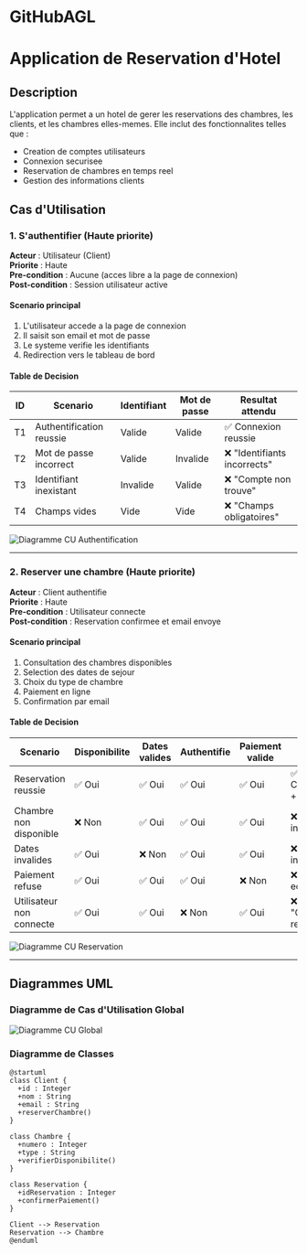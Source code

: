 # GitHubAGL  
# Application de Reservation d'Hotel  

## Description  
L'application permet a un hotel de gerer les reservations des chambres, les clients, et les chambres elles-memes. Elle inclut des fonctionnalites telles que :  
- Creation de comptes utilisateurs  
- Connexion securisee  
- Reservation de chambres en temps reel  
- Gestion des informations clients  

## Cas d'Utilisation  

### 1. S'authentifier (Haute priorite)  
**Acteur** : Utilisateur (Client)  
**Priorite** : Haute  
**Pre-condition** : Aucune (acces libre a la page de connexion)  
**Post-condition** : Session utilisateur active  

#### Scenario principal  
1. L'utilisateur accede a la page de connexion  
2. Il saisit son email et mot de passe  
3. Le systeme verifie les identifiants  
4. Redirection vers le tableau de bord  

#### Table de Decision  
| ID  | Scenario                | Identifiant | Mot de passe | Resultat attendu          |  
|-----|-------------------------|-------------|--------------|---------------------------|  
| T1  | Authentification reussie | Valide      | Valide       | ✅ Connexion reussie      |  
| T2  | Mot de passe incorrect  | Valide      | Invalide     | ❌ "Identifiants incorrects" |  
| T3  | Identifiant inexistant  | Invalide    | Valide       | ❌ "Compte non trouve"     |  
| T4  | Champs vides            | Vide        | Vide         | ❌ "Champs obligatoires"   |  

![Diagramme CU Authentification](Diagrammes/auth_use_case.png)  

---

### 2. Reserver une chambre (Haute priorite)  
**Acteur** : Client authentifie  
**Priorite** : Haute  
**Pre-condition** : Utilisateur connecte  
**Post-condition** : Reservation confirmee et email envoye  

#### Scenario principal  
1. Consultation des chambres disponibles  
2. Selection des dates de sejour  
3. Choix du type de chambre  
4. Paiement en ligne  
5. Confirmation par email  

#### Table de Decision  
| Scenario                | Disponibilite | Dates valides | Authentifie | Paiement valide | Resultat attendu          |  
|-------------------------|---------------|---------------|-------------|-----------------|---------------------------|  
| Reservation reussie     | ✅ Oui        | ✅ Oui        | ✅ Oui      | ✅ Oui          | ✅ Confirmation + email   |  
| Chambre non disponible  | ❌ Non        | ✅ Oui        | ✅ Oui      | ✅ Oui          | ❌ "Chambre indisponible" |  
| Dates invalides         | ✅ Oui        | ❌ Non        | ✅ Oui      | ✅ Oui          | ❌ "Dates invalides"      |  
| Paiement refuse         | ✅ Oui        | ✅ Oui        | ✅ Oui      | ❌ Non          | ❌ "Paiement echoue"      |  
| Utilisateur non connecte | ✅ Oui       | ✅ Oui        | ❌ Non      | ✅ Oui          | ❌ "Connexion requise"    |  

![Diagramme CU Reservation](Diagrammes/reservation_use_case.png)  

---

## Diagrammes UML  

### Diagramme de Cas d'Utilisation Global  
![Diagramme CU Global](Diagrammes/global_use_case.png)  

### Diagramme de Classes  
```plantuml
@startuml
class Client {
  +id : Integer
  +nom : String
  +email : String
  +reserverChambre()
}

class Chambre {
  +numero : Integer
  +type : String
  +verifierDisponibilite()
}

class Reservation {
  +idReservation : Integer
  +confirmerPaiement()
}

Client --> Reservation  
Reservation --> Chambre  
@enduml
